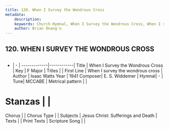 ```yaml
---
title: 120. When I Survey the Wondrous Cross
metadata:
    description: 
    keywords: Church Hymnal, When I Survey the Wondrous Cross, When I survey the wondrous cross, 
    author: Brian Onang'o
---
```



## 120. WHEN I SURVEY THE WONDROUS CROSS

```txt

```

- |   -  |
-------------|------------|
Title | When I Survey the Wondrous Cross |
Key | F Major |
Titles |  |
First Line | When I survey the wondrous cross |
Author | Isaac Watts
Year | 1941
Composer| E. S. Widdemer |
Hymnal|  - |
Tune| MCCABE |
Metrical pattern | |
# Stanzas |  |
Chorus |  |
Chorus Type |  |
Subjects | Jesus Christ: Sufferings and Death |
Texts |  |
Print Texts | 
Scripture Song |  |
  
